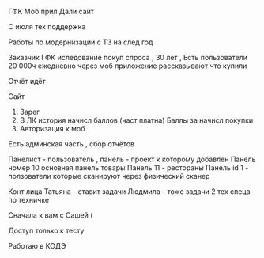 ГФК
Моб прил
Дали сайт

С июля тех поддержка 

Работы по модернизации с 
ТЗ на след год 

Заказчик ГФК иследование покуп спроса , 30 лет , 
Есть пользователи 20 000ч ежедневно через моб приложение рассказывают что купили 

Отчёт идёт 

Сайт
1. Зарег 
2. В ЛК история начисл баллов (част платна) 
Баллы за начисл покупки
3. Авторизация к моб 

Есть админская часть , сбор отчётов 

Панелист - пользователь , панель - проект к которому добавлен 
Панель номер 10 основная панель товары 
Панель 11 - рестораны 
Панель id 1 - ползователи которые сканируют через физический сканер 

Конт лица 
Татьяна - ставит задачи 
Людмила - тоже задачи 
2 тех спеца по техничке 

Сначала к вам с Сашей (


Доступ только к тесту 


Работаю в КОДЭ